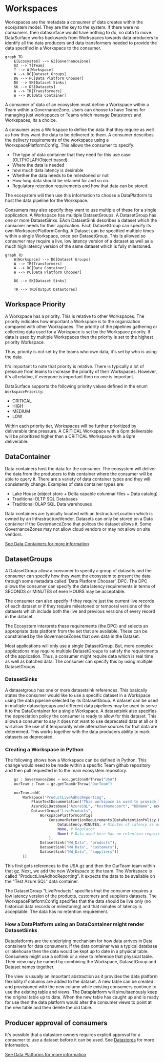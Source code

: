# Workspaces

Workspaces are the metadata a consumer of data creates within the ecosystem model. They are the key to the system. If there were no consumers, then datasurface would have nothing to do, no data to move. DataSurface works backwards from Workspaces towards data producers to identify all the data producers and data transformers needed to provide the data specified in a Workspace to the consumer.

```mermaid
graph TD
    E[Ecosystem] --> GZ[GovernanceZone]
    GZ --> T[Team]
    T --> W[Workspace]
    W --> DG[Dataset Groups]
    DG --> PC[Data Platform Chooser]
    DG --> SK[Dataset Sinks]
    SK --> DS[Datasets]
    W --> TR[Transformers]
    W --> DC[Data Container]
```

A consumer of data of an ecosystem must define a Workspace within a Team within a GovernanceZone. Users can choose to have Teams for managing just workspaces or Teams which manage Datastores and Workspaces, its a choice.

A consumer uses a Workspace to define the data that they require as well as how they want the data to be delivered to them. A consumer describes the delivery requirements of the workspace using a WorkspacePlatformConfig. This allows the consumer to specify:

* The type of data container that they need for this use case (OLTP/OLAP/Object based)
* Where the data is needed
* how much data latency is desirable
* Whether the data needs to be milestoned or not
* How long data should be retained for and so on.
* Regulatory retention requirements and how that data can be stored.

The ecosystem will then use this information to choose a DataPlatform to host the data pipeline for the Workspace.

Consumers may also specify they want to use multiple of these for a single application. A Workspace has multiple DatasetGroups. A DatasetGroup has one or more DatasetSinks. EAch DatasetSink describes a dataset which the consumer needs for their application. Each DatasetGroup can specify its own WorkspacePlatformConfig. A Dataset can be specified multiple times within a single Workspace, once per DatasetGroup. This is allowed so consumer may require a live, low latency version of a dataset as well as a much high latency version of the same dataset which is fully milestoned.

```mermaid
graph TD
    W[Workspace] --> DG[Dataset Groups]
    W --> TR[Transformers]
    W --> DC[Data Container]
    W --> PC[Data Platform Chooser]

    DG --> SK[Dataset Sinks]

    TR --> TRO[Output Datastores]
```

## Workspace Priority

A Workspace has a priority. This is relative to other Workspaces. The priority indicates how important a Workspace is to the organization compared with other Workspaces. The priority of the pipelines gathering or collecting data used for a Workspace is set by the Workspace priority. If data is used by multiple Workspaces then the priority is set to the highest priority Workspace.

Thus, priority is not set by the teams who own data, it's set by who is using the data.

It's important to note that priority is relative. There is typically a lot of pressure from teams to increase the priority of their Workspaces. However, it's all relative, if everyone is important then no one is important.

DataSurface supports the following priority values defined in the enum `WorkspacePriority`:

* CRITICAL
* HIGH
* MEDIUM
* LOW

Within each priority tier, Workspaces will be further prioritized by deliverable time pressure. A CRITICAL Workspace with a 6pm deliverable will be prioritized higher than a CRITICAL Workspace with a 8pm deliverable.

## DataContainer

Data containers host the data for the consumer. The ecosystem will deliver the data from the producers to this container where the consumer will be able to query it. There are a variety of data container types and they will consistently change. Examples of data container types are:

* Lake House (object store + Delta capable columnar files + Data catalog)
* Traditional OLTP SQL Databases
* Traditional OLAP SQL Data warehouses

Data containers are typically located with an InstructureLocation which is owned by an InfrastructureVendor. Datasets can only be stored on a Data container if the GovernanceZone that polices the dataset allows it. Some GovernanceZones may not allow cloud vendors or may not allow on site vendors.

[See Data Containers for more information](DataContainers.md)

## DatasetGroups

A DatasetGroup allow a consumer to specify a group of datasets and the consumer can specify how they want the ecosystem to present the data through some metadata called 'Data Platform Chooser', DPC. The DPC allows the consumer can specify the data latency requirements in terms of SECONDS or MINUTES of even HOURS may be acceptable.

The consumer can also specify if they require just the current live records of each dataset or if they require milestoned or temporal versions of the datasets which include both the live and previous versions of every record in the dataset.

The Ecosystem interprets these requirements (the DPC) and selects an appropriate data platform from the set that are available. These can be constrained by the GovernanceZones that own data in the Dataset.

Most applications will only use a single DatasetGroup. But, more complex applications may require multiple DatasetGroups to satisfy the requirements of the application. Thus, a consumer might require data which is real time as well as batched data. The consumer can specify this by using multiple DatasetGroups.

### DatasetSinks

A datasetgroup has one or more datasetsink references. This basically states the consumer would like to use a specific dataset in a Workspace using the data pipeline selected by its DatasetGroup. A dataset can be used in multiple datasetgroups and different data pipelines may be used to serve it to the DataContainer for a single Workspace. A datasetsink also specifies the depreciation policy the consumer is ready to allow for this dataset. This allows a consumer to say it does not want to use deprecated data at all or it will allow the use of it temporarily while alternative sources for that data are determined. This works together with the data producers ability to mark datasets as deprecated.

### Creating a Workspace in Python

The following shows how a Workspace can be defined in Python. This change would need to be made within a specific Team github repository and then pull requested in to the main ecosystem repository.

```python
    gz : GovernanceZone = eco.getZoneOrThrow("USA")
    ourTeam : Team = gz.getTeamOrThrow("OurTeam")

    ourTeam.add(
        Workspace("ProductLiveAdhocReporting",
            PlainTextDocumentation("This workspace is used to provide live adhoc reporting on the product data"),
            AzureSQLDatabase("AzureSQL", "hostName:port", "DBName", eco.getLocationOrThrow("AZURE", ["USA", "Central US"])),                            
            DatasetGroup("LiveProducts",
                WorkspacePlatformConfig(
                    ConsumerRetentionRequirements(DataRetentionPolicy.LIVE_ONLY, 
                        DataLatency.MINUTES, # Minutes of latency is acceptable
                        None, # Regulator
                        None) # Data used here has no retention requirement due to this use case
                    ),
                DatasetSink("NW_Data", "products"),
                DatasetSink("NW_Data", "customers"),
                DatasetSink("NW_Data", "suppliers"))
        ))

```

This first gets references to the USA gz and then the OurTeam team within that gz. Next, we add the new Workspace to the team. The Workspace is called "ProductLiveAdhocReporting". It expects the data to be available on the "Test Azure SQL" data container.

The DatasetGroup "LiveProducts" specifies that the consumer requires a low latency version of the products, customers and suppliers datasets. The WorkspacePlatformConfig specifies that the data should be live only (no historical data records or milestoning) and that minutes of latency is acceptable. The data has no retention requirement.

### How a DataPlatform using an DataContainer might render DatasetSinks

Dataplatforms are the underlying mechanism for how data arrives in Data containers for data consumers. If the data container was a typical database or lakehouse then the data would be kept up to date in a physical table. Consumers might use a softlink or a view to reference that physical table. Their view may be named by combining the Workspace, DatasetGroup and Dataset names together.

The view is usually an important abstraction as it provides the data platform flexibility if columns are added to the dataset. A new table can be created and provisioned with the new column while existing consumers continue to use the existing table and views. The Dataplatform will simultaenously keep the original table up to date. When the new table has caught up and is ready for use then the data platform would alter the consumer views to point at the new table and then delete the old table.

## Producer approval of consumers

It's possible that a datastore owners requires explicit approval for a consumer to use a dataset before it can be used. See [Datastores](Datastores.md) for more information.

[See Data Platforms for more information](DataPlatform.md)
